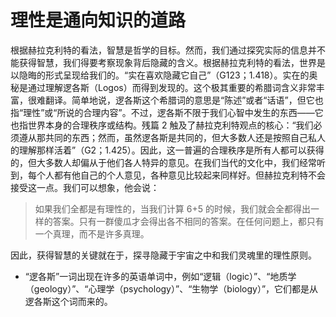 # 理性是通向知识的道路

根据赫拉克利特的看法，智慧是哲学的目标。然而，我们通过探究实际的信息并不能获得智慧，我们得要考察现象背后隐藏的含义。根据赫拉克利特的看法，世界是以隐晦的形式呈现给我们的。“实在喜欢隐藏它自己”（G123；1.418）。实在的奥秘是通过理解逻各斯（Logos）而得到发现的。这个极其重要的希腊词含义非常丰富，很难翻译。简单地说，逻各斯这个希腊词的意思是“陈述”或者“话语”，但它也指“理性”或“所说的合理内容”。不过，逻各斯不限于我们心智中发生的东西——它也指世界本身的合理秩序或结构。残篇 2 触及了赫拉克利特观点的核心：“我们必须遵从那共同的东西；然而，虽然逻各斯是共同的，但大多数人还是按照自己私人的理解那样活着”（G2；1.425）。因此，这一普遍的合理秩序是所有人都可以获得的，但大多数人却偏从于他们各人特异的意见。在我们当代的文化中，我们经常听到，每个人都有他自己的个人意见，各种意见比较起来同样好。但赫拉克利特不会接受这一点。我们可以想象，他会说：

> 如果我们全都是有理性的，当我们计算 6+5 的时候，我们就会全都得出一样的答案。只有一群傻瓜才会得出各不相同的答案。在任何问题上，都只有一个真理，而不是许多真理。

因此，获得智慧的关键就在于，探寻隐藏于宇宙之中和我们灵魂里的理性原则。

-   “逻各斯”一词出现在许多的英语单词中，例如“逻辑（logic）”、“地质学（geology）”、“心理学（psychology）”、“生物学（biology）”，它们都是从逻各斯这个词而来的。
